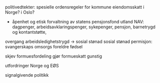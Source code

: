 politivedtekter: spesielle ordensregeler for kommune
eiendomsskatt i Norge? i Oslo?
* åpenhet og etisk forvaltning av statens pensjonsfond utland
NAV: dagpenger, arbeidsavklaringspenger, sykepenger, pensjon, barnetrygd og kontantstøtte,

overgang arbeidsledighetstrygd -> sosial stønad
sosial stønad
 permisjon: svangerskaps omsorgs foreldre fødsel 


skjev formuesfordeling gjør formueskatt gunstig

utfordringer Norge og EØS

signalgivende politikk
